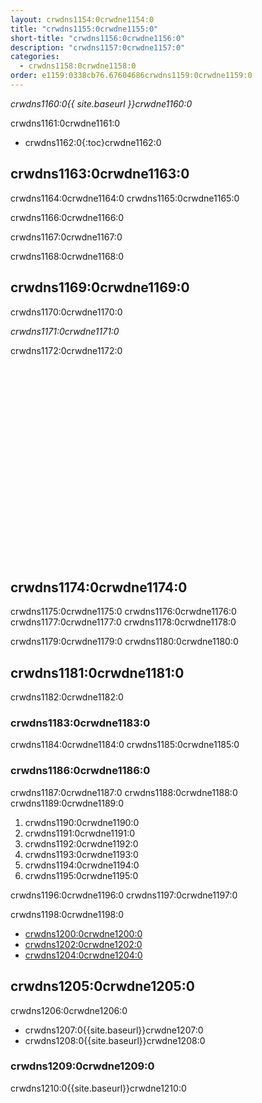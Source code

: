 ```yaml
---
layout: crwdns1154:0crwdne1154:0
title: "crwdns1155:0crwdne1155:0"
short-title: "crwdns1156:0crwdne1156:0"
description: "crwdns1157:0crwdne1157:0"
categories:
  - crwdns1158:0crwdne1158:0
order: e1159:0338cb76.67604686crwdns1159:0crwdne1159:0
---
```

*crwdns1160:0{{ site.baseurl }}crwdne1160:0*

crwdns1161:0crwdne1161:0

- crwdns1162:0{:toc}crwdne1162:0

## crwdns1163:0crwdne1163:0

crwdns1164:0crwdne1164:0 crwdns1165:0crwdne1165:0

crwdns1166:0crwdne1166:0

crwdns1167:0crwdne1167:0

crwdns1168:0crwdne1168:0

## crwdns1169:0crwdne1169:0

crwdns1170:0crwdne1170:0

*crwdns1171:0crwdne1171:0*

crwdns1172:0crwdne1172:0

<div class="video-wrapper">
  <iframe width="560" height="315" src="crwdns1173:0crwdne1173:0" frameborder="0" allowfullscreen></iframe>
</div>

## crwdns1174:0crwdne1174:0

crwdns1175:0crwdne1175:0 crwdns1176:0crwdne1176:0 crwdns1177:0crwdne1177:0 crwdns1178:0crwdne1178:0

crwdns1179:0crwdne1179:0 crwdns1180:0crwdne1180:0

## crwdns1181:0crwdne1181:0

crwdns1182:0crwdne1182:0

### crwdns1183:0crwdne1183:0

crwdns1184:0crwdne1184:0 crwdns1185:0crwdne1185:0

### crwdns1186:0crwdne1186:0

crwdns1187:0crwdne1187:0 crwdns1188:0crwdne1188:0 crwdns1189:0crwdne1189:0

1. crwdns1190:0crwdne1190:0
2. crwdns1191:0crwdne1191:0
3. crwdns1192:0crwdne1192:0
4. crwdns1193:0crwdne1193:0
5. crwdns1194:0crwdne1194:0
6. crwdns1195:0crwdne1195:0

crwdns1196:0crwdne1196:0 crwdns1197:0crwdne1197:0

crwdns1198:0crwdne1198:0

- [crwdns1200:0crwdne1200:0](crwdns1199:0crwdne1199:0)
- [crwdns1202:0crwdne1202:0](crwdns1201:0crwdne1201:0)
- [crwdns1204:0crwdne1204:0](crwdns1203:0crwdne1203:0)

## crwdns1205:0crwdne1205:0

crwdns1206:0crwdne1206:0

- crwdns1207:0{{site.baseurl}}crwdne1207:0
- crwdns1208:0{{site.baseurl}}crwdne1208:0

### crwdns1209:0crwdne1209:0

crwdns1210:0{{site.baseurl}}crwdne1210:0